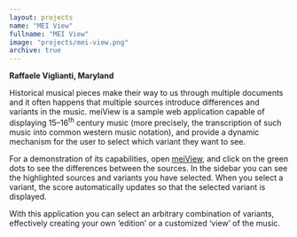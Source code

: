 ```yaml
---
layout: projects
name: "MEI View"
fullname: "MEI View"
image: "projects/mei-view.png"
archive: true
---
```

**Raffaele Viglianti, Maryland**

Historical musical pieces make their way to us through multiple documents and it often happens that multiple sources introduce differences and variants in the music. meiView is a sample web application capable of displaying 15–16<sup>th</sup> century music (more precisely, the transcription of such music into common western music notation), and provide a dynamic mechanism for the user to select which variant they want to see.

For a demonstration of its capabilities, open [meiView](http://zolaemil.github.io/meiView/#score), and click on the green dots to see the differences between the sources. In the sidebar you can see the highlighted sources and variants you have selected. When you select a variant, the score automatically updates so that the selected variant is displayed.

With this application you can select an arbitrary combination of variants, effectively creating your own ‘edition’ or a customized ‘view’ of the music.